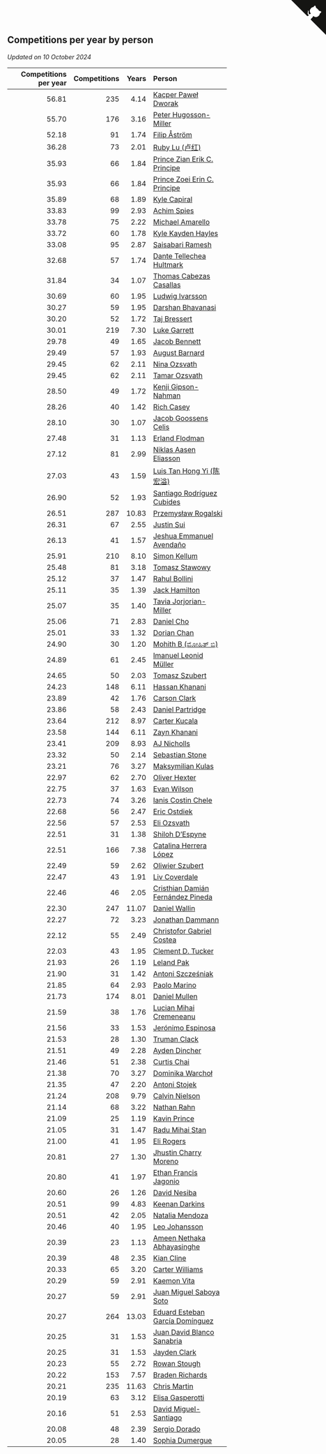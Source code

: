 ## Competitions per year by person

*Updated on 10 October 2024*

| Competitions per year | Competitions | Years | Person |
| ---: | ---: | ---: | :--- |
| 56.81 | 235 | 4.14 | [Kacper Paweł Dworak](https://www.worldcubeassociation.org/persons/2020DWOR01) |
| 55.70 | 176 | 3.16 | [Peter Hugosson-Miller](https://www.worldcubeassociation.org/persons/2021HUGO01) |
| 52.18 | 91 | 1.74 | [Filip Åström](https://www.worldcubeassociation.org/persons/2023ASTR01) |
| 36.28 | 73 | 2.01 | [Ruby Lu (卢红)](https://www.worldcubeassociation.org/persons/2022LURU01) |
| 35.93 | 66 | 1.84 | [Prince Zian Erik C. Principe](https://www.worldcubeassociation.org/persons/2022PRIN08) |
| 35.93 | 66 | 1.84 | [Prince Zoei Erin C. Principe](https://www.worldcubeassociation.org/persons/2022PRIN09) |
| 35.89 | 68 | 1.89 | [Kyle Capiral](https://www.worldcubeassociation.org/persons/2022CAPI02) |
| 33.83 | 99 | 2.93 | [Achim Spies](https://www.worldcubeassociation.org/persons/2021SPIE01) |
| 33.78 | 75 | 2.22 | [Michael Amarello](https://www.worldcubeassociation.org/persons/2022AMAR09) |
| 33.72 | 60 | 1.78 | [Kyle Kayden Hayles](https://www.worldcubeassociation.org/persons/2022HAYL02) |
| 33.08 | 95 | 2.87 | [Saisabari Ramesh](https://www.worldcubeassociation.org/persons/2021RAME01) |
| 32.68 | 57 | 1.74 | [Dante Tellechea Hultmark](https://www.worldcubeassociation.org/persons/2023HULT01) |
| 31.84 | 34 | 1.07 | [Thomas Cabezas Casallas](https://www.worldcubeassociation.org/persons/2023CASA08) |
| 30.69 | 60 | 1.95 | [Ludwig Ivarsson](https://www.worldcubeassociation.org/persons/2022IVAR01) |
| 30.27 | 59 | 1.95 | [Darshan Bhavanasi](https://www.worldcubeassociation.org/persons/2022BHAV01) |
| 30.20 | 52 | 1.72 | [Taj Bressert](https://www.worldcubeassociation.org/persons/2023BRES01) |
| 30.01 | 219 | 7.30 | [Luke Garrett](https://www.worldcubeassociation.org/persons/2017GARR05) |
| 29.78 | 49 | 1.65 | [Jacob Bennett](https://www.worldcubeassociation.org/persons/2023BENN04) |
| 29.49 | 57 | 1.93 | [August Barnard](https://www.worldcubeassociation.org/persons/2022BARN21) |
| 29.45 | 62 | 2.11 | [Nina Ozsvath](https://www.worldcubeassociation.org/persons/2022OZSV03) |
| 29.45 | 62 | 2.11 | [Tamar Ozsvath](https://www.worldcubeassociation.org/persons/2022OZSV04) |
| 28.50 | 49 | 1.72 | [Kenji Gipson-Nahman](https://www.worldcubeassociation.org/persons/2023GIPS01) |
| 28.26 | 40 | 1.42 | [Rich Casey](https://www.worldcubeassociation.org/persons/2023CASE06) |
| 28.10 | 30 | 1.07 | [Jacob Goossens Celis](https://www.worldcubeassociation.org/persons/2023CELI06) |
| 27.48 | 31 | 1.13 | [Erland Flodman](https://www.worldcubeassociation.org/persons/2023FLOD01) |
| 27.12 | 81 | 2.99 | [Niklas Aasen Eliasson](https://www.worldcubeassociation.org/persons/2021ELIA01) |
| 27.03 | 43 | 1.59 | [Luis Tan Hong Yi (陈宏溢)](https://www.worldcubeassociation.org/persons/2023YILU01) |
| 26.90 | 52 | 1.93 | [Santiago Rodríguez Cubides](https://www.worldcubeassociation.org/persons/2022CUBI01) |
| 26.51 | 287 | 10.83 | [Przemysław Rogalski](https://www.worldcubeassociation.org/persons/2013ROGA02) |
| 26.31 | 67 | 2.55 | [Justin Sui](https://www.worldcubeassociation.org/persons/2022SUIJ01) |
| 26.13 | 41 | 1.57 | [Jeshua Emmanuel Avendaño](https://www.worldcubeassociation.org/persons/2023AVEN01) |
| 25.91 | 210 | 8.10 | [Simon Kellum](https://www.worldcubeassociation.org/persons/2016KELL12) |
| 25.48 | 81 | 3.18 | [Tomasz Stawowy](https://www.worldcubeassociation.org/persons/2021STAW01) |
| 25.12 | 37 | 1.47 | [Rahul Bollini](https://www.worldcubeassociation.org/persons/2023BOLL01) |
| 25.11 | 35 | 1.39 | [Jack Hamilton](https://www.worldcubeassociation.org/persons/2023HAMI08) |
| 25.07 | 35 | 1.40 | [Tavia Jorjorian-Miller](https://www.worldcubeassociation.org/persons/2023JORJ01) |
| 25.06 | 71 | 2.83 | [Daniel Cho](https://www.worldcubeassociation.org/persons/2021CHOD01) |
| 25.01 | 33 | 1.32 | [Dorian Chan](https://www.worldcubeassociation.org/persons/2023DORI01) |
| 24.90 | 30 | 1.20 | [Mohith B (ಮೋಹಿತ್ ಬಿ)](https://www.worldcubeassociation.org/persons/2023BMOH01) |
| 24.89 | 61 | 2.45 | [Imanuel Leonid Müller](https://www.worldcubeassociation.org/persons/2022MULL02) |
| 24.65 | 50 | 2.03 | [Tomasz Szubert](https://www.worldcubeassociation.org/persons/2022SZUB02) |
| 24.23 | 148 | 6.11 | [Hassan Khanani](https://www.worldcubeassociation.org/persons/2018KHAN26) |
| 23.89 | 42 | 1.76 | [Carson Clark](https://www.worldcubeassociation.org/persons/2023CLAR02) |
| 23.86 | 58 | 2.43 | [Daniel Partridge](https://www.worldcubeassociation.org/persons/2022PART02) |
| 23.64 | 212 | 8.97 | [Carter Kucala](https://www.worldcubeassociation.org/persons/2015KUCA01) |
| 23.58 | 144 | 6.11 | [Zayn Khanani](https://www.worldcubeassociation.org/persons/2018KHAN28) |
| 23.41 | 209 | 8.93 | [AJ Nicholls](https://www.worldcubeassociation.org/persons/2015NICH04) |
| 23.32 | 50 | 2.14 | [Sebastian Stone](https://www.worldcubeassociation.org/persons/2022STON09) |
| 23.21 | 76 | 3.27 | [Maksymilian Kulas](https://www.worldcubeassociation.org/persons/2021KULA02) |
| 22.97 | 62 | 2.70 | [Oliver Hexter](https://www.worldcubeassociation.org/persons/2022HEXT01) |
| 22.75 | 37 | 1.63 | [Evan Wilson](https://www.worldcubeassociation.org/persons/2023WILS11) |
| 22.73 | 74 | 3.26 | [Ianis Costin Chele](https://www.worldcubeassociation.org/persons/2021CHEL01) |
| 22.68 | 56 | 2.47 | [Eric Ostdiek](https://www.worldcubeassociation.org/persons/2022OSTD01) |
| 22.56 | 57 | 2.53 | [Eli Ozsvath](https://www.worldcubeassociation.org/persons/2022OZSV01) |
| 22.51 | 31 | 1.38 | [Shiloh D’Espyne](https://www.worldcubeassociation.org/persons/2023DESP01) |
| 22.51 | 166 | 7.38 | [Catalina Herrera López](https://www.worldcubeassociation.org/persons/2017LOPE31) |
| 22.49 | 59 | 2.62 | [Oliwier Szubert](https://www.worldcubeassociation.org/persons/2022SZUB01) |
| 22.47 | 43 | 1.91 | [Liv Coverdale](https://www.worldcubeassociation.org/persons/2022COVE02) |
| 22.46 | 46 | 2.05 | [Cristhian Damián Fernández Pineda](https://www.worldcubeassociation.org/persons/2022PINE05) |
| 22.30 | 247 | 11.07 | [Daniel Wallin](https://www.worldcubeassociation.org/persons/2013WALL03) |
| 22.27 | 72 | 3.23 | [Jonathan Dammann](https://www.worldcubeassociation.org/persons/2021DAMM01) |
| 22.12 | 55 | 2.49 | [Christofor Gabriel Costea](https://www.worldcubeassociation.org/persons/2022COST03) |
| 22.03 | 43 | 1.95 | [Clement D. Tucker](https://www.worldcubeassociation.org/persons/2022TUCK09) |
| 21.93 | 26 | 1.19 | [Leland Pak](https://www.worldcubeassociation.org/persons/2023PAKL02) |
| 21.90 | 31 | 1.42 | [Antoni Szcześniak](https://www.worldcubeassociation.org/persons/2023SZCZ04) |
| 21.85 | 64 | 2.93 | [Paolo Marino](https://www.worldcubeassociation.org/persons/2021MARI04) |
| 21.73 | 174 | 8.01 | [Daniel Mullen](https://www.worldcubeassociation.org/persons/2016MULL04) |
| 21.59 | 38 | 1.76 | [Lucian Mihai Cremeneanu](https://www.worldcubeassociation.org/persons/2023CREM01) |
| 21.56 | 33 | 1.53 | [Jerónimo Espinosa](https://www.worldcubeassociation.org/persons/2023ESPI07) |
| 21.53 | 28 | 1.30 | [Truman Clack](https://www.worldcubeassociation.org/persons/2023CLAC02) |
| 21.51 | 49 | 2.28 | [Ayden Dincher](https://www.worldcubeassociation.org/persons/2022DINC01) |
| 21.46 | 51 | 2.38 | [Curtis Chai](https://www.worldcubeassociation.org/persons/2022CHAI02) |
| 21.38 | 70 | 3.27 | [Dominika Warchoł](https://www.worldcubeassociation.org/persons/2021WARC01) |
| 21.35 | 47 | 2.20 | [Antoni Stojek](https://www.worldcubeassociation.org/persons/2022STOJ03) |
| 21.24 | 208 | 9.79 | [Calvin Nielson](https://www.worldcubeassociation.org/persons/2014NIEL03) |
| 21.14 | 68 | 3.22 | [Nathan Rahn](https://www.worldcubeassociation.org/persons/2021RAHN01) |
| 21.09 | 25 | 1.19 | [Kavin Prince](https://www.worldcubeassociation.org/persons/2023PRIN02) |
| 21.05 | 31 | 1.47 | [Radu Mihai Stan](https://www.worldcubeassociation.org/persons/2023STAN09) |
| 21.00 | 41 | 1.95 | [Eli Rogers](https://www.worldcubeassociation.org/persons/2022ROGE05) |
| 20.81 | 27 | 1.30 | [Jhustin Charry Moreno](https://www.worldcubeassociation.org/persons/2023MORE20) |
| 20.80 | 41 | 1.97 | [Ethan Francis Jagonio](https://www.worldcubeassociation.org/persons/2022JAGO03) |
| 20.60 | 26 | 1.26 | [David Nesiba](https://www.worldcubeassociation.org/persons/2023NESI01) |
| 20.51 | 99 | 4.83 | [Keenan Darkins](https://www.worldcubeassociation.org/persons/2019DARK02) |
| 20.51 | 42 | 2.05 | [Natalia Mendoza](https://www.worldcubeassociation.org/persons/2022MEND24) |
| 20.46 | 40 | 1.95 | [Leo Johansson](https://www.worldcubeassociation.org/persons/2022JOHA08) |
| 20.39 | 23 | 1.13 | [Ameen Nethaka Abhayasinghe](https://www.worldcubeassociation.org/persons/2023ABHA02) |
| 20.39 | 48 | 2.35 | [Kian Cline](https://www.worldcubeassociation.org/persons/2022CLIN01) |
| 20.33 | 65 | 3.20 | [Carter Williams](https://www.worldcubeassociation.org/persons/2021WILL06) |
| 20.29 | 59 | 2.91 | [Kaemon Vita](https://www.worldcubeassociation.org/persons/2021VITA01) |
| 20.27 | 59 | 2.91 | [Juan Miguel Saboya Soto](https://www.worldcubeassociation.org/persons/2021SOTO01) |
| 20.27 | 264 | 13.03 | [Eduard Esteban García Domínguez](https://www.worldcubeassociation.org/persons/2011EDUA01) |
| 20.25 | 31 | 1.53 | [Juan David Blanco Sanabria](https://www.worldcubeassociation.org/persons/2023SANA04) |
| 20.25 | 31 | 1.53 | [Jayden Clark](https://www.worldcubeassociation.org/persons/2023CLAR13) |
| 20.23 | 55 | 2.72 | [Rowan Stough](https://www.worldcubeassociation.org/persons/2022STOU01) |
| 20.22 | 153 | 7.57 | [Braden Richards](https://www.worldcubeassociation.org/persons/2017RICH02) |
| 20.21 | 235 | 11.63 | [Chris Martin](https://www.worldcubeassociation.org/persons/2013MART03) |
| 20.19 | 63 | 3.12 | [Elisa Gasperotti](https://www.worldcubeassociation.org/persons/2021GASP01) |
| 20.16 | 51 | 2.53 | [David Miguel-Santiago](https://www.worldcubeassociation.org/persons/2022MIGU02) |
| 20.08 | 48 | 2.39 | [Sergio Dorado](https://www.worldcubeassociation.org/persons/2022CORR05) |
| 20.05 | 28 | 1.40 | [Sophia Dumergue](https://www.worldcubeassociation.org/persons/2023DUME02) |


<a href="https://github.com/jonatanklosko/wca_statistics" class="github-corner" aria-label="View source on Github"><svg width="80" height="80" viewBox="0 0 250 250" style="fill:#151513; color:#fff; position: absolute; top: 0; border: 0; right: 0;" aria-hidden="true"><path d="M0,0 L115,115 L130,115 L142,142 L250,250 L250,0 Z"></path><path d="M128.3,109.0 C113.8,99.7 119.0,89.6 119.0,89.6 C122.0,82.7 120.5,78.6 120.5,78.6 C119.2,72.0 123.4,76.3 123.4,76.3 C127.3,80.9 125.5,87.3 125.5,87.3 C122.9,97.6 130.6,101.9 134.4,103.2" fill="currentColor" style="transform-origin: 130px 106px;" class="octo-arm"></path><path d="M115.0,115.0 C114.9,115.1 118.7,116.5 119.8,115.4 L133.7,101.6 C136.9,99.2 139.9,98.4 142.2,98.6 C133.8,88.0 127.5,74.4 143.8,58.0 C148.5,53.4 154.0,51.2 159.7,51.0 C160.3,49.4 163.2,43.6 171.4,40.1 C171.4,40.1 176.1,42.5 178.8,56.2 C183.1,58.6 187.2,61.8 190.9,65.4 C194.5,69.0 197.7,73.2 200.1,77.6 C213.8,80.2 216.3,84.9 216.3,84.9 C212.7,93.1 206.9,96.0 205.4,96.6 C205.1,102.4 203.0,107.8 198.3,112.5 C181.9,128.9 168.3,122.5 157.7,114.1 C157.9,116.9 156.7,120.9 152.7,124.9 L141.0,136.5 C139.8,137.7 141.6,141.9 141.8,141.8 Z" fill="currentColor" class="octo-body"></path></svg></a><style>.github-corner:hover .octo-arm{animation:octocat-wave 560ms ease-in-out}@keyframes octocat-wave{0%,100%{transform:rotate(0)}20%,60%{transform:rotate(-25deg)}40%,80%{transform:rotate(10deg)}}@media (max-width:500px){.github-corner:hover .octo-arm{animation:none}.github-corner .octo-arm{animation:octocat-wave 560ms ease-in-out}}</style>
